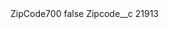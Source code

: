 <?xml version="1.0" encoding="UTF-8"?>
<CustomMetadata xmlns="http://soap.sforce.com/2006/04/metadata" xmlns:xsi="http://www.w3.org/2001/XMLSchema-instance" xmlns:xsd="http://www.w3.org/2001/XMLSchema">
    <label>ZipCode700</label>
    <protected>false</protected>
    <values>
        <field>Zipcode__c</field>
        <value xsi:type="xsd:string">21913</value>
    </values>
</CustomMetadata>
